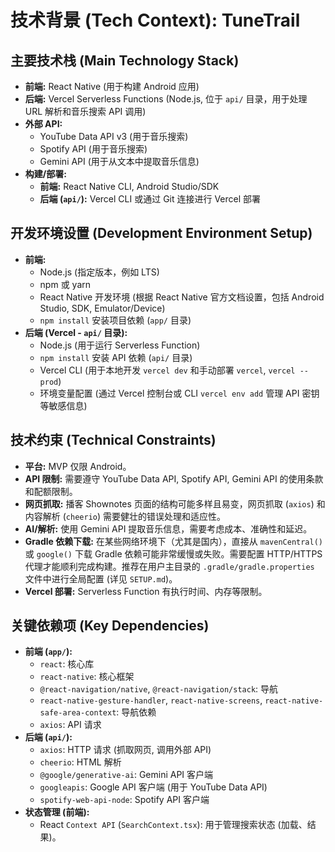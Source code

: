# 技术背景 (Tech Context): TuneTrail

## 主要技术栈 (Main Technology Stack)

*   **前端:** React Native (用于构建 Android 应用)
*   **后端:** Vercel Serverless Functions (Node.js, 位于 `api/` 目录，用于处理 URL 解析和音乐搜索 API 调用)
*   **外部 API:**
    *   YouTube Data API v3 (用于音乐搜索)
    *   Spotify API (用于音乐搜索)
    *   Gemini API (用于从文本中提取音乐信息)
*   **构建/部署:**
    *   **前端:** React Native CLI, Android Studio/SDK
    *   **后端 (`api/`):** Vercel CLI 或通过 Git 连接进行 Vercel 部署

## 开发环境设置 (Development Environment Setup)

*   **前端:**
    *   Node.js (指定版本，例如 LTS)
    *   npm 或 yarn
    *   React Native 开发环境 (根据 React Native 官方文档设置，包括 Android Studio, SDK, Emulator/Device)
    *   `npm install` 安装项目依赖 (`app/` 目录)
*   **后端 (Vercel - `api/` 目录):**
    *   Node.js (用于运行 Serverless Function)
    *   `npm install` 安装 API 依赖 (`api/` 目录)
    *   Vercel CLI (用于本地开发 `vercel dev` 和手动部署 `vercel`, `vercel --prod`)
    *   环境变量配置 (通过 Vercel 控制台或 CLI `vercel env add` 管理 API 密钥等敏感信息)

## 技术约束 (Technical Constraints)

*   **平台:** MVP 仅限 Android。
*   **API 限制:** 需要遵守 YouTube Data API, Spotify API, Gemini API 的使用条款和配额限制。
*   **网页抓取:** 播客 Shownotes 页面的结构可能多样且易变，网页抓取 (`axios`) 和内容解析 (`cheerio`) 需要健壮的错误处理和适应性。
*   **AI/解析:** 使用 Gemini API 提取音乐信息，需要考虑成本、准确性和延迟。
*   **Gradle 依赖下载:** 在某些网络环境下（尤其是国内），直接从 `mavenCentral()` 或 `google()` 下载 Gradle 依赖可能非常缓慢或失败。需要配置 HTTP/HTTPS 代理才能顺利完成构建。推荐在用户主目录的 `.gradle/gradle.properties` 文件中进行全局配置 (详见 `SETUP.md`)。
*   **Vercel 部署:** Serverless Function 有执行时间、内存等限制。

## 关键依赖项 (Key Dependencies)

*   **前端 (`app/`):**
    *   `react`: 核心库
    *   `react-native`: 核心框架
    *   `@react-navigation/native`, `@react-navigation/stack`: 导航
    *   `react-native-gesture-handler`, `react-native-screens`, `react-native-safe-area-context`: 导航依赖
    *   `axios`: API 请求
*   **后端 (`api/`):**
    *   `axios`: HTTP 请求 (抓取网页, 调用外部 API)
    *   `cheerio`: HTML 解析
    *   `@google/generative-ai`: Gemini API 客户端
    *   `googleapis`: Google API 客户端 (用于 YouTube Data API)
    *   `spotify-web-api-node`: Spotify API 客户端
*   **状态管理 (前端):**
    *   React `Context API` (`SearchContext.tsx`): 用于管理搜索状态 (加载、结果)。
